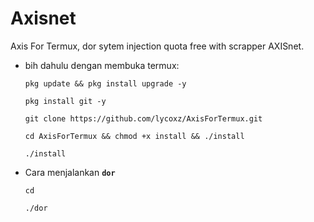 # Axisnet
Axis For Termux, dor sytem injection quota free with scrapper AXISnet.


- bih dahulu dengan membuka termux:

    ```
    pkg update && pkg install upgrade -y
    ```
    
    ```
    pkg install git -y
    ```
    
    ```
    git clone https://github.com/lycoxz/AxisForTermux.git
    ```

    ```
    cd AxisForTermux && chmod +x install && ./install
    ```
    
    ```
    ./install
    ```
    
- Cara menjalankan **``dor``**

    ```
    cd
    ```
    
    ```
    ./dor
    ```

